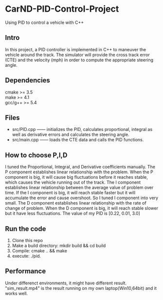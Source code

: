 # CarND-PID-Control-Project
Using PID to control a vehicle with C++

## Intro            
In this project, a PID controller is implemented in C++ to maneuver the vehicle around the track. The simulator will provide the cross track error (CTE) and the velocity (mph) in order to compute the appropriate steering angle.


## Dependencies                     
cmake >= 3.5                                                                      
make >= 4.1                    
gcc/g++ >= 5.4                             

## Files
* src/PID.cpp —— initializes the PID, calculates proportional, integral as well as derivative errors and calculates the steering angle.
* src/main.cpp —— loads the CTE data and calls the PID functions.


## How to choose P,I,D                  
I tuned the Proportional, Integral, and Derivative coefficients manually. The P component establishes linear relationship with the problem.  When the P component is big, it will cause big fluctuations before it reaches stable, which causes the vehicle running out of the track. The I component establishes linear relationship between the average value of problem over time. If the I component is big, it will reach stable faster but it will accumulate the error and cause overshoot. So I tuned I component into very small. The D component establishes linear relationship with the rate of change of problem. When the D component is big, it will reach stable slower but it have less fluctuations. The value of my PID is [0.22, 0.01, 3.0]
  
  
## Run the code
1. Clone this repo
2. Make a build directory: mkdir build && cd build
3. Compile: cmake .. && make
4. execute: ./pid.


## Performance
Under differenct environments, it might have different result. "sim_result.mp4" is the result running on my own laptop(Win10,64bit) and it works well.
